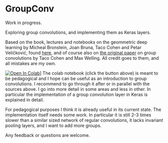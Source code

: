 # GroupConv
Work in progress.

Exploring group convolutions, and implementing them as Keras layers.

Based on the book, lectures and notebooks on the geommetric deep learning by Micheal Bronstein, Joan Bruna, Taco Cohen and Petar Veličković, found [here](https://geometricdeeplearning.com), 
and of course also on [the original paper](http://proceedings.mlr.press/v48/cohenc16.html) on group convolutions by Taco Cohen and Max Welling.
All credit goes to them, and all mistakes are my own.

[![Open In Colab](https://colab.research.google.com/assets/colab-badge.svg)](https://colab.research.google.com/github/APJansen/GroupConv/blob/GroupConv-Keras.ipynb)]
The colab notebook (click the button above) is meant to be pedagogical and I hope can be useful as an introduction to group convolutions. 
I recommend to go through it after or in parallel with the sources above. 
I go into more detail in some areas and less in other. 
In particular the implementation of a group convolution layer in Keras is explained in detail.

For pedagogical purposes I think it is already useful in its current state. 
The implementation itself needs some work. 
In particular it is still 2-3 times slower than a similar sized network of regular convolutions, it lacks invariant pooling layers, and I want to add more groups.

Any feedback or questions are welcome.
